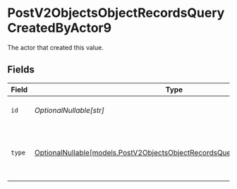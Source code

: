 # PostV2ObjectsObjectRecordsQueryCreatedByActor9

The actor that created this value.


## Fields

| Field                                                                                                                                          | Type                                                                                                                                           | Required                                                                                                                                       | Description                                                                                                                                    |
| ---------------------------------------------------------------------------------------------------------------------------------------------- | ---------------------------------------------------------------------------------------------------------------------------------------------- | ---------------------------------------------------------------------------------------------------------------------------------------------- | ---------------------------------------------------------------------------------------------------------------------------------------------- |
| `id`                                                                                                                                           | *OptionalNullable[str]*                                                                                                                        | :heavy_minus_sign:                                                                                                                             | An ID to identify the actor.                                                                                                                   |
| `type`                                                                                                                                         | [OptionalNullable[models.PostV2ObjectsObjectRecordsQueryCreatedByActorType9]](../models/postv2objectsobjectrecordsquerycreatedbyactortype9.md) | :heavy_minus_sign:                                                                                                                             | The type of actor. [Read more information on actor types here](/docs/actors).                                                                  |